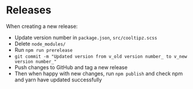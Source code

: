 # Releases

When creating a new release:

- Update version number in `package.json`, `src/cooltipz.scss`
- Delete `node_modules/`
- Run `npm run prerelease`
- `git commit -m "Updated version from v_old version number_ to v_new version number_"`
- Push changes to GitHub and tag a new release
- Then when happy with new changes, run `npm publish` and check npm and yarn have updated successfully
